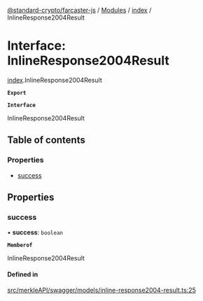 [@standard-crypto/farcaster-js](../README.md) / [Modules](../modules.md) / [index](../modules/index.md) / InlineResponse2004Result

# Interface: InlineResponse2004Result

[index](../modules/index.md).InlineResponse2004Result

**`Export`**

**`Interface`**

InlineResponse2004Result

## Table of contents

### Properties

- [success](index.InlineResponse2004Result.md#success)

## Properties

### success

• **success**: `boolean`

**`Memberof`**

InlineResponse2004Result

#### Defined in

[src/merkleAPI/swagger/models/inline-response2004-result.ts:25](https://github.com/standard-crypto/farcaster-js/blob/main/src/merkleAPI/swagger/models/inline-response2004-result.ts#L25)

